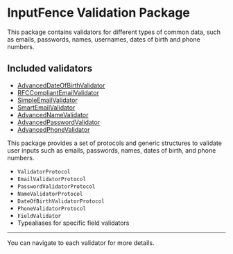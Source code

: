 # InputFence Validation Package

This package contains validators for different types of common data, such as emails, passwords, names, usernames, dates of birth and phone numbers.

## Included validators

- [AdvancedDateOfBirthValidator](./advanced-date-of-birth.md)
- [RFCCompliantEmailValidator](./rfc-compliant-email.md)
- [SimpleEmailValidator](./simple-email.md)
- [SmartEmailValidator](./smart-email.md)
- [AdvancedNameValidator](./advanced-name.md)
- [AdvancedPasswordValidator](./advanced-password.md)
- [AdvancedPhoneValidator](./advanced-phone.md)


This package provides a set of protocols and generic structures to validate user inputs such as emails, passwords, names, dates of birth, and phone numbers.

- `ValidatorProtocol`
- `EmailValidatorProtocol`
- `PasswordValidatorProtocol`
- `NameValidatorProtocol`
- `DateOfBirthValidatorProtocol`
- `PhoneValidatorProtocol`
- `FieldValidator`
- Typealiases for specific field validators

---

You can navigate to each validator for more details.
